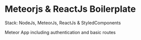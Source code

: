 # Meteorjs & ReactJs Boilerplate

Stack: NodeJs, MeteorJs, ReactJs & StyledComponents

Meteor App including authentication and basic routes